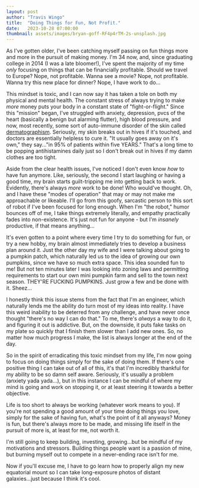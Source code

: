 ```yaml
---
layout: post
author: "Travis Wingo"
title:  "Doing Things for Fun, Not Profit."
date:   2023-10-28 07:00:00
thumbnail: assets/images/bryan-goff-RF4p4rTM-2s-unsplash.jpg
---
```


As I've gotten older, I've been catching myself passing on fun things more and more in the pursuit of making money. I'm 34 now, and, since graduating college in 2014 (I was a late bloomer!), I've spent the majority of my time _only_ focusing on things that can be financially profitable. Should we travel to Europe? Nope, not profitable. Wanna see a movie? Nope, not profitable. Wanna try this new place for dinner? Nope, I have work to do...

This mindset is toxic, and I can now say it has taken a tole on both my physical and mental health. The constant stress of always trying to make _more_ money puts your body in a constant state of "fight-or-flight." Since this "mission" began, I've struggled with anxiety, depression, pvcs of the heart (basically a benign but alarming flutter), high blood pressure, and now, most recently, some sort of auto-immune disorder of the skin called [dermatographism](https://www.ncbi.nlm.nih.gov/books/NBK531496/). Seriously, my skin breaks out in hives if it's touched, and doctors are essentially helpless to cure it. "It usually goes away on it's own," they say..."in 95% of patients within five YEARS." That's a long time to be popping antihistamines daily just so I don't break out in hives if my damn clothes are too tight.


Aside from the clear health issues, I've noticed I don't even know _how_ to have fun anymore. Like, seriously, the second I start laughing or having a good time, my brain starts guilt-tripping me into getting back to work. Evidently, there's always _more_ work to be done! Who would've thought. Oh, and I have these "modes of operation" that may or may not make me approachable or likeable. I'll go from this goofy, sarcastic person to this sort of robot if I've been focused for long enough. When I'm "the robot," humor bounces off of me, I take things extremely literally, and empathy practically fades into non-existence. It's just not fun for anyone - but I'm _insanely_ productive, if that means anything...

It's even gotten to a point where every time I try to do something for fun, or try a new hobby, my brain almost immediately tries to develop a business plan around it. Just the other day my wife and I were talking about going to a pumpkin patch, which naturally led us to the idea of growing our own pumpkins, since we have so much extra space. This idea sounded fun to me! But not ten minutes later I was looking into zoning laws and permitting requirements to start our own mini pumpkin farm and sell to the town next season. THEY'RE FUCKING PUMPKINS. Just grow a few and be done with it. Sheez...

I honestly think this issue stems from the fact that I'm an engineer, which naturally lends me the ability do turn most of my ideas into reality. I have this weird inability to be deterred from any challenge, and have never once thought "there's no way I can do that." To me, there's _always_ a way to do it, and figuring it out is addictive. But, on the downside, it puts fake tasks on my plate so quickly that I finish them slower than I add new ones. So, no matter how much progress I make, the list is always longer at the end of the day.

So in the spirit of erradicating this toxic mindset from my life, I'm now going to focus on doing things simply for the sake of doing them. If there's one positive thing I can take out of all of this, it's that I'm incredibly thankful for my ability to be so damn self aware. Seriously, it's usually a problem (anxiety yada yada...), but in this instance I can be mindful of where my mind is going and work on stopping it, or at least steering it towards a better objective.

Life is too short to always be working (whatever work means to you). If you're not spending a good amount of your time doing things you love, simply for the sake of having fun, what's the point of it all anyways? Money is fun, but there's always more to be made, and missing life itself in the pursuit of more is, at least for me, not worth it.

I'm still going to keep building, investing, growing...but be mindful of my motivations and stressors. Building things people want is a passion of mine, but burning myself out to compete in a never-ending race isn't for me.

Now if you'll excuse me, I have to go learn how to properly align my new equatorial mount so I can take long-exposure photos of distant galaxies...just because I think it's cool.